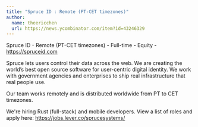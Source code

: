 ```yaml
---
title: "Spruce ID : Remote (PT-CET timezones)"
author:
  name: theericchen
  url: https://news.ycombinator.com/item?id=43246329
---
```

Spruce ID - Remote (PT-CET timezones) - Full-time - Equity - <a href="https:&#x2F;&#x2F;spruceid.com">https:&#x2F;&#x2F;spruceid.com</a>

Spruce lets users control their data across the web. We are creating the world’s best open source software for user-centric digital identity. We work with government agencies and enterprises to ship real infrastructure that real people use.

Our team works remotely and is distributed worldwide from PT to CET timezones.

We&#x27;re hiring Rust (full-stack) and mobile developers. View a list of roles and apply here: <a href="https:&#x2F;&#x2F;jobs.lever.co&#x2F;sprucesystems&#x2F;" rel="nofollow">https:&#x2F;&#x2F;jobs.lever.co&#x2F;sprucesystems&#x2F;</a>
<JobApplication />
